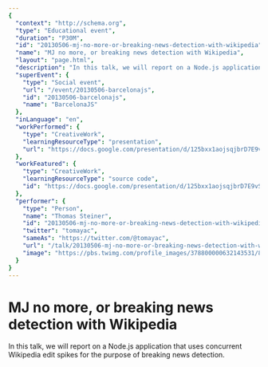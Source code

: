 ```yaml
---
{
  "context": "http://schema.org",
  "type": "Educational event",
  "duration": "P30M",
  "id": "20130506-mj-no-more-or-breaking-news-detection-with-wikipedia",
  "name": "MJ no more, or breaking news detection with Wikipedia",
  "layout": "page.html",
  "description": "In this talk, we will report on a Node.js application that uses concurrent Wikipedia edit spikes for the purpose of breaking news detection.",
  "superEvent": {
    "type": "Social event",
    "url": "/event/20130506-barcelonajs",
    "id": "20130506-barcelonajs",
    "name": "BarcelonaJS"
  },
  "inLanguage": "en",
  "workPerformed": {
    "type": "CreativeWork",
    "learningResourceType": "presentation",
    "url": "https://docs.google.com/presentation/d/125bxx1aojsqjbrD7E9vSzMGfzmJuV2lsegVF-TYY1eY/edit"
  },
  "workFeatured": {
    "type": "CreativeWork",
    "learningResourceType": "source code",
    "id": "https://docs.google.com/presentation/d/125bxx1aojsqjbrD7E9vSzMGfzmJuV2lsegVF-TYY1eY/edit"
  },
  "performer": {
    "type": "Person",
    "name": "Thomas Steiner",
    "id": "20130506-mj-no-more-or-breaking-news-detection-with-wikipedia",
    "twitter": "tomayac",
    "sameAs": "https://twitter.com/@tomayac",
    "url": "/talk/20130506-mj-no-more-or-breaking-news-detection-with-wikipedia.html",
    "image": "https://pbs.twimg.com/profile_images/378800000632143531/891cd4164b1ba75da1e4732b89a045a0.png"
  }
}
---
```

# MJ no more, or breaking news detection with Wikipedia

In this talk, we will report on a Node.js application that uses concurrent Wikipedia edit spikes for the purpose of breaking news detection.